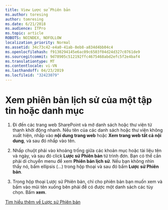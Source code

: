 ```yaml
---
title: View Lược sử Phiên bản
ms.author: toresing
author: tomresing
ms.date: 6/21/2018
ms.audience: ITPro
ms.topic: article
ROBOTS: NOINDEX, NOFOLLOW
localization_priority: Normal
ms.assetid: 34c73c42-e4a0-41ab-8eb8-a834d4bb04c4
ms.openlocfilehash: f9130294145e6ac09c6503f04d24d327c0761de9
ms.sourcegitcommit: 9d78905c512192ffc4675468abd2efc5f2e4baf4
ms.translationtype: MT
ms.contentlocale: vi-VN
ms.lasthandoff: 04/23/2019
ms.locfileid: "32423079"
---
```

# <a name="view-version-history-of-a-file-or-list-item"></a>Xem phiên bản lịch sử của một tập tin hoặc danh mục

1. Đi đến các trang web SharePoint và mở danh sách hoặc thư viện từ thanh khởi động nhanh. Nếu tên của các danh sách hoặc thư viện không xuất hiện, nhấp vào **nội dung trang web** hoặc **Xem trang web tất cả nội dung**, và sau đó nhấp vào tên.
    
2. Nhấp chuột phải vào khoảng trống giữa các khoản mục hoặc tài liệu tên và ngày, và sau đó click **Lược sử Phiên bản** từ trình đơn. Bạn có thể cần phải di chuyển menu để xem **Phiên bản lịch sử**. Nếu bạn không nhìn thấy nó, bấm ellipsis (...) trong hộp thoại và sau đó bấm **Lược sử Phiên bản**.
    
3. Trong hộp thoại Lược sử Phiên bản, chỉ cho phiên bản bạn muốn xem và bấm vào mũi tên xuống bên phải để có được một danh sách các tùy chọn. Bấm **xem**.
    
[Tìm hiểu thêm về Lược sử Phiên bản](https://go.microsoft.com/fwlink/?linkid=875709)
  

